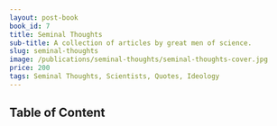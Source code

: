 ```yaml
---
layout: post-book
book_id: 7
title: Seminal Thoughts
sub-title: A collection of articles by great men of science.
slug: seminal-thoughts
image: /publications/seminal-thoughts/seminal-thoughts-cover.jpg
price: 200
tags: Seminal Thoughts, Scientists, Quotes, Ideology
---
```

## Table of Content

